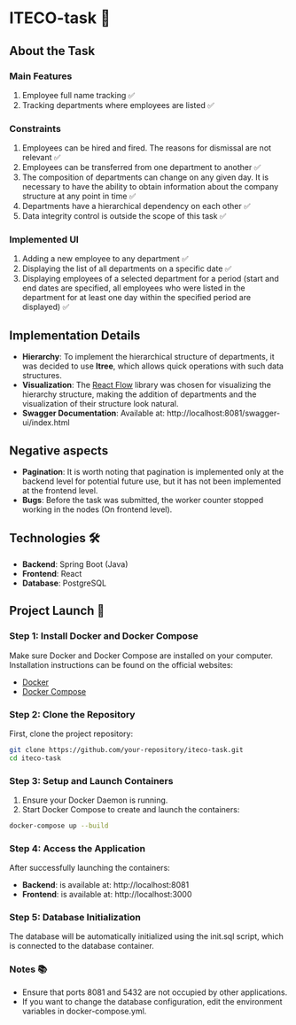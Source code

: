 # ITECO-task 🚀

## About the Task

### Main Features

1. Employee full name tracking ✅
2. Tracking departments where employees are listed ✅

### Constraints

1. Employees can be hired and fired. The reasons for dismissal are not relevant ✅
2. Employees can be transferred from one department to another ✅
3. The composition of departments can change on any given day. It is necessary to have the ability to obtain information about the company structure at any point in time ✅
4. Departments have a hierarchical dependency on each other ✅
5. Data integrity control is outside the scope of this task ✅

### Implemented UI

1. Adding a new employee to any department ✅
2. Displaying the list of all departments on a specific date ✅
3. Displaying employees of a selected department for a period (start and end dates are specified, all employees who were listed in the department for at least one day within the specified period are displayed) ✅

## Implementation Details

- **Hierarchy**: To implement the hierarchical structure of departments, it was decided to use **ltree**, which allows quick operations with such data structures.
- **Visualization**: The [React Flow](https://reactflow.dev/) library was chosen for visualizing the hierarchy structure, making the addition of departments and the visualization of their structure look natural.
- **Swagger Documentation**: Available at: http://localhost:8081/swagger-ui/index.html

## Negative aspects
- **Pagination**: It is worth noting that pagination is implemented only at the backend level for potential future use, but it has not been implemented at the frontend level.
- **Bugs**: Before the task was submitted, the worker counter stopped working in the nodes (On frontend level).

## Technologies 🛠️

- **Backend**: Spring Boot (Java)
- **Frontend**: React
- **Database**: PostgreSQL

## Project Launch 🚀

### Step 1: Install Docker and Docker Compose

Make sure Docker and Docker Compose are installed on your computer. Installation instructions can be found on the official websites:
- [Docker](https://docs.docker.com/get-docker/)
- [Docker Compose](https://docs.docker.com/compose/install/)

### Step 2: Clone the Repository

First, clone the project repository:

```bash
git clone https://github.com/your-repository/iteco-task.git
cd iteco-task
```

### Step 3: Setup and Launch Containers

1. Ensure your Docker Daemon is running.
2. Start Docker Compose to create and launch the containers:
```bash
docker-compose up --build
```

### Step 4: Access the Application
After successfully launching the containers:

- **Backend**: is available at: http://localhost:8081
- **Frontend**: is available at: http://localhost:3000
  
### Step 5: Database Initialization
The database will be automatically initialized using the init.sql script, which is connected to the database container.

### Notes  📚
- Ensure that ports 8081 and 5432 are not occupied by other applications.
- If you want to change the database configuration, edit the environment variables in docker-compose.yml.

